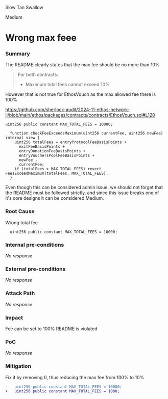 Slow Tan Swallow

Medium

# Wrong max feee

### Summary

The README clearly states that the max fee should be no more than 10%

> For both contracts:
> - Maximum total fees cannot exceed 10%


However that is not true for EthosVouch as the max allowed fee there  is 100%

https://github.com/sherlock-audit/2024-11-ethos-network-ii/blob/main/ethos/packages/contracts/contracts/EthosVouch.sol#L120

```solidity
uint256 public constant MAX_TOTAL_FEES = 10000;

  function checkFeeExceedsMaximum(uint256 currentFee, uint256 newFee) internal view {
    uint256 totalFees = entryProtocolFeeBasisPoints +
      exitFeeBasisPoints +
      entryDonationFeeBasisPoints +
      entryVouchersPoolFeeBasisPoints +
      newFee -
      currentFee;
    if (totalFees > MAX_TOTAL_FEES) revert FeesExceedMaximum(totalFees, MAX_TOTAL_FEES);
  }
```

Even though this can be considered admin issue, we should not forget that the README must be followed strictly, and since this issue breaks one of it's core designs it can be considered Medium.

### Root Cause

Wrong total fee

```solidity
  uint256 public constant MAX_TOTAL_FEES = 10000;
```

### Internal pre-conditions

_No response_

### External pre-conditions

_No response_

### Attack Path

_No response_

### Impact

Fee can be set to 100%
README is violated 

### PoC

_No response_

### Mitigation

Fix it by removing 0, thus reducing the max fee from 100% to 10%
```diff
-   uint256 public constant MAX_TOTAL_FEES = 10000;
+   uint256 public constant MAX_TOTAL_FEES = 1000;
```